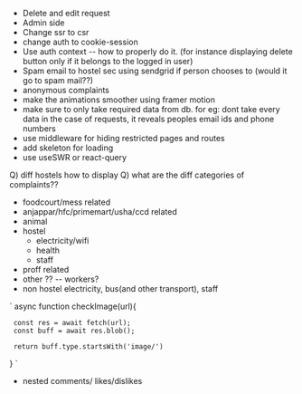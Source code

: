 - Delete and edit request
- Admin side
- Change ssr to csr
- change auth to cookie-session
- Use auth context -- how to properly do it. (for instance displaying delete button only if it belongs to the logged in user)
- Spam email to hostel sec using sendgrid if person chooses to (would it go to spam mail??)
- anonymous complaints
- make the animations smoother using framer motion
- make sure to only take required data from db. for eg: dont take every data in the case of requests, it reveals peoples email ids and phone numbers
- use middleware for hiding restricted pages and routes
- add skeleton for loading
- use useSWR or react-query

Q) diff hostels how to display
Q) what are the diff categories of complaints??

- foodcourt/mess related
- anjappar/hfc/primemart/usha/ccd related
- animal
- hostel
  - electricity/wifi
  - health
  - staff
- proff related
- other ?? -- workers?
- non hostel electricity, bus(and other transport), staff

<!-- for images -->

` async function checkImage(url){

     const res = await fetch(url);
     const buff = await res.blob();

     return buff.type.startsWith('image/')

} `

- nested comments/ likes/dislikes
